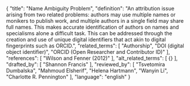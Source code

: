 {
  "title": "Name Ambiguity Problem",
  "definition": "An attribution issue arising from two related problems: authors may use multiple names or monikers to publish work, and multiple authors in a single field may share full names. This makes accurate identification of authors on names and specialisms alone a difficult task. This can be addressed through the creation and use of unique digital identifiers that act akin to digital fingerprints such as ORCID.",
  "related_terms": [
    "Authorship",
    "DOI (digital object identifier)",
    "ORCID (Open Researcher and Contributor ID)"
  ],
  "references": [
    "Wilson and Fenner (2012)"
  ],
  "alt_related_terms": [
    {}
  ],
  "drafted_by": [
    "Shannon Francis"
  ],
  "reviewed_by": [
    "Tsvetomira Dumbalska",
    "Mahmoud Elsherif",
    "Helena Hartmann",
    "Wanyin Li",
    "Charlotte R. Pennington"
  ],
  "language": "english"
}
